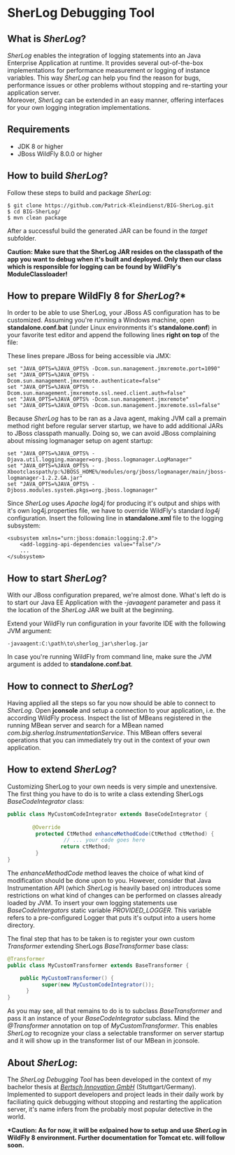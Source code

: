 # SherLog Debugging Tool #

## What is _SherLog_? ##
_SherLog_ enables the integration of logging statements into an Java Enterprise Application at runtime. It provides several out-of-the-box
implementations for performance measurement or logging of instance variables. This way _SherLog_ can help you find the reason for bugs, performance issues or other problems without stopping and re-starting your application server.  
Moreover, _SherLog_ can be extended in an easy manner, offering interfaces for your own logging integration implementations. 


## Requirements ##
* JDK 8 or higher
* JBoss WildFly 8.0.0 or higher


## How to build _SherLog_? ##
Follow these steps to build and package _SherLog_:
```
$ git clone https://github.com/Patrick-Kleindienst/BIG-SherLog.git
$ cd BIG-SherLog/
$ mvn clean package
```
After a successful build the generated JAR can be found in the _target_ subfolder.

__Caution: Make sure that the SherLog JAR resides on the classpath of the app you want to debug when it's built and deployed. Only then our class which is responsible for logging can be found by WildFly's ModuleClassloader!__


## How to prepare WildFly 8 for _SherLog_?* ##
In order to be able to use SherLog, your JBoss AS configuration has to be customized. Assuming you're running a Windows machine, open __standalone.conf.bat__  (under Linux environments it's __standalone.conf__) in your favorite test editor and append the following lines __right on top__ of the file:

These lines prepare JBoss for being accessible via JMX:
```
set "JAVA_OPTS=%JAVA_OPTS% -Dcom.sun.management.jmxremote.port=1090"
set "JAVA_OPTS=%JAVA_OPTS% -Dcom.sun.management.jmxremote.authenticate=false"
set "JAVA_OPTS=%JAVA_OPTS% -Dcom.sun.management.jmxremote.ssl.need.client.auth=false"
set "JAVA_OPTS=%JAVA_OPTS% -Dcom.sun.management.jmxremote"
set "JAVA_OPTS=%JAVA_OPTS% -Dcom.sun.management.jmxremote.ssl=false"
```

Because _SherLog_ has to be ran as a Java agent, making JVM call a premain method right before regular server startup, we have to add additional JARs to JBoss classpath manually. Doing so, we can avoid JBoss complaining about missing logmanager setup on agent startup:

```
set "JAVA_OPTS=%JAVA_OPTS% -Djava.util.logging.manager=org.jboss.logmanager.LogManager"
set "JAVA_OPTS=%JAVA_OPTS% -Xbootclasspath/p:%JBOSS_HOME%/modules/org/jboss/logmanager/main/jboss-logmanager-1.2.2.GA.jar"
set "JAVA_OPTS=%JAVA_OPTS% -Djboss.modules.system.pkgs=org.jboss.logmanager"
```

Since _SherLog_ uses _Apache log4j_ for producing it's output and ships with it's own log4j.properties file, we have to override WildFly's standard _log4j_ configuration. Insert the following line in __standalone.xml__ file to the logging subsystem:

```
<subsystem xmlns="urn:jboss:domain:logging:2.0">
	<add-logging-api-dependencies value="false"/>
	...
</subsystem>        
```

## How to start _SherLog_? ##
With our JBoss configuration prepared, we're almost done. What's left do is to start our Java EE Application with the _-javaagent_ parameter and pass it the location of the _SherLog_ JAR we built at the beginning.

Extend your WildFly run configuration in your favorite IDE with the following JVM argument:
```
-javaagent:C:\path\to\sherlog_jar\sherlog.jar
```
In case you're running WildFly from command line, make sure the JVM argument is added to __standalone.conf.bat__.


## How to connect to _SherLog_? ##
Having applied all the steps so far you now should be able to connect to _SherLog_. Open __jconsole__ and setup a connection to your application, i.e. the according WildFly process. Inspect the list of MBeans registered in the running MBean server and search for a MBean named _com.big.sherlog.InstrumentationService_.
This MBean offers several operations that you can immediately try out in the context of your own application.


## How to extend _SherLog_? ##
Customizing SherLog to your own needs is very simple and unextensive. The first thing you have to do is to write a class extending
SherLogs _BaseCodeIntegrator_ class:

```java
public class MyCustomCodeIntegrator extends BaseCodeIntegrator {
     
     	@Override
	     protected CtMethod enhanceMethodCode(CtMethod ctMethod) {
	              // ... your code goes here	       
		         return ctMethod;
	     }
}
```

The _enhanceMethodCode_ method leaves the choice of what kind of modification should be done upon to you. However, consider
that Java Instrumentation API (which _SherLog_ is heavily based on) introduces some restrictions on what kind of changes 
can be performed on classes already loaded by JVM. To insert your own logging statements use _BaseCodeIntergators_ static variable _PROVIDED_LOGGER_.
This variable refers to a pre-configured Logger that puts it's output into a users home directory.

The final step that has to be taken is to register your own custom _Transformer_ extending SherLogs _BaseTransformer_ base class:

```java
@Transformer
public class MyCustomTransformer extends BaseTransformer {

  	public MyCustomTransformer() {
		   super(new MyCustomCodeIntegrator());
	  }
}
```
As you may see, all that remains to do is to subclass _BaseTransformer_ and pass it an instance of your _BaseCodeIntegrator_ subclass.
Mind the _@Transformer_ annotation on top of _MyCustomTransformer_. This enables _SherLog_ to recognize your class a selectable
transformer on server startup and it will show up in the transformer list of our MBean in jconsole.


## About _SherLog_:
The _SherLog Debugging Tool_ has been developed in the context of my bachelor thesis at [_Bertsch Innovation GmbH_](http://bertschinnovation.com/) (Stuttgart/Germany). 
Implemented to support developers and project leads in their daily work by faciliating quick debugging without stopping and restarting the application
server, it's name infers from the probably most popular detective in the world.


 __*Caution: As for now, it will be exlpained how to setup and use _SherLog_ in WildFly 8 environment. Further documentation for Tomcat etc. will follow soon.__
